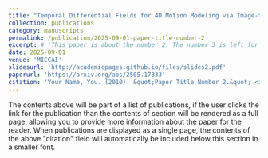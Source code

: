 ```yaml
---
title: "Temporal Differential Fields for 4D Motion Modeling via Image-to-Video Synthesis"
collection: publications
category: manuscripts
permalink: /publication/2025-09-01-paper-title-number-2
excerpt: # 'This paper is about the number 2. The number 3 is left for future work.'
date: 2025-09-01
venue: 'MICCAI'
slidesurl: 'http://academicpages.github.io/files/slides2.pdf'
paperurl: 'https://arxiv.org/abs/2505.17333'
citation: 'Your Name, You. (2010). &quot;Paper Title Number 2.&quot; <i>Journal 1</i>. 1(2).'
---
```


The contents above will be part of a list of publications, if the user clicks the link for the publication than the contents of section will be rendered as a full page, allowing you to provide more information about the paper for the reader. When publications are displayed as a single page, the contents of the above "citation" field will automatically be included below this section in a smaller font.
